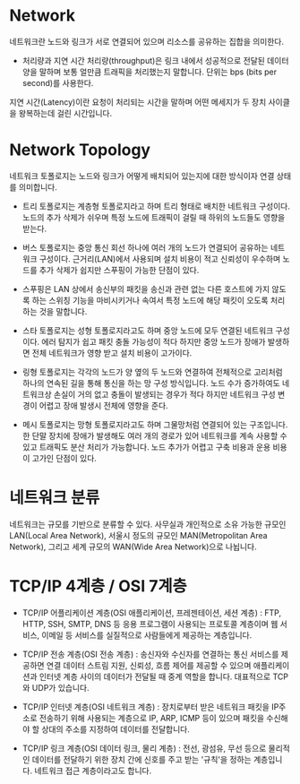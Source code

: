 # Network
네트워크란 노드와 링크가 서로 연결되어 있으며 리소스를 공유하는 집합을 의미한다.

 - 처리량과 지연 시간
 처리량(throughput)은 링크 내에서 성공적으로 전달된 데이터 양을 말하며 보통 얼만큼 트래픽을 처리했는지 말합니다. 단위는 bps (bits per second)를 사용한다.

 지연 시간(Latency)이란 요청이 처리되는 시간을 말하며 어떤 메세지가 두 장치 사이클을 왕복하는데 걸린 시간입니다.

# Network Topology
네트워크 토폴로지는 노드와 링크가 어떻게 배치되어 있는지에 대한 방식이자 연결 상태를 의미합니다.

 - 트리 토폴로지는 계층형 토폴로지라고 하며 트리 형태로 배치한 네트워크 구성이다.
 노드의 추가 삭제가 쉬우며 특정 노드에 트래픽이 걸릴 때 하위의 노드들도 영향을 받는다.

 - 버스 토폴로지는 중앙 통신 회선 하나에 여러 개의 노드가 연결되어 공유하는 네트워크 구성이다.
 근거리(LAN)에서 사용되며 설치 비용이 적고 신뢰성이 우수하며 노드를 추가 삭제가 쉽지만 스푸핑이 가능한 단점이 있다.

 - 스푸핑은 LAN 상에서 송신부의  패킷을 송신과 관련 없는 다른 호스트에 가지 않도록 하는 스위칭 기능을 마비시키거나 속여서 특정 노드에 해당 패킷이 오도록 처리하는 것을 말합니다.

 - 스타 토폴로지는 성형 토폴로지라고도 하며 중앙 노드에 모두 연결된 네트워크 구성이다.
 에러 탐지가 쉽고 패킷 충돌 가능성이 적다 하지만 중앙 노드가 장애가 발생하면 전체 네트워크가 영향 받고 설치 비용이 고가이다.

 - 링형 토폴로지는 각각의 노드가 양 옆의 두 노드와 연결하여 전체적으로 고리처럼 하나의 연속된 길을 통해 통신을 하는 망 구성 방식입니다.
노드 수가 증가하여도 네트워크상 손실이 거의 없고 충돌이 발생되는 경우가 적다 하지만 네트워크 구성 변경이 어렵고 장애 발생시 전체에 영향을 준다.

 - 메시 토폴로지는 망형 토폴로지라고도 하며 그물망처럼 연결되어 있는 구조입니다.
 한 단말 장치에 장애가 발생해도 여러 개의 경로가 있어 네트워크를 계속 사용할 수 있고 트래픽도 분산 처리가 가능합니다.
 노드 추가가 어렵고 구축 비용과 운용 비용이 고가인 단점이 있다.

# 네트워크 분류
네트워크는 규모를 기반으로 분류할 수 있다. 사무실과 개인적으로 소유 가능한 규모인 LAN(Local Area Network), 서울시 정도의 규모인 MAN(Metropolitan Area Network), 그리고 세계 규모의 WAN(Wide Area Network)으로 나뉩니다.

# TCP/IP 4계층 / OSI 7계층
 - TCP/IP 어플리케이션 계층(OSI 애플리케이션, 프레젠테이션, 세션 계층) : FTP, HTTP, SSH, SMTP, DNS 등 응용 프로그램이 사용되는 프로토콜 계층이며 웹 서비스, 이메일 등 서비스를 실질적으로 사람들에게 제공하는 계층입니다.

 - TCP/IP 전송 계층(OSI 전송 계층) : 송신자와 수신자를 연결하는 통신 서비스를 제공하면 연결 데이터 스트림 지원, 신뢰성, 흐름 제어를 제공할 수 있으며 애플리케이션과 인터넷 계층 사이의 데이터가 전달될 때 중계 역할을 합니다. 대표적으로 TCP와 UDP가 있습니다.

 - TCP/IP 인터넷 계층(OSI 네트워크 계층) : 장치로부터 받은 네트워크 패킷을 IP주소로 전송하기 위해 사용되는 계층으로 IP, ARP, ICMP 등이 있으며 패킷을 수신해야 할 상대의 주소를 지정하여 데이터를 전달합니다.

 - TCP/IP 링크 계층(OSI 데이터 링크, 물리 계층) : 전선, 광섬유, 무선 등으로 물리적인 데이터를 전달하기 위한 장치 간에 신호를 주고 받는 '규칙'을 정하는 계층입니다. 네트워크 접근 계층이라고도 합니다.
